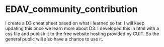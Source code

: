 # EDAV_community_contribution
I create a D3 cheat sheet based on what i learned so far. I will keep updating this once we learn more about D3. I developed this in html with a css file and publish it to the free website hosting provided by CUIT. So the general public will also have a chance to use it. 
